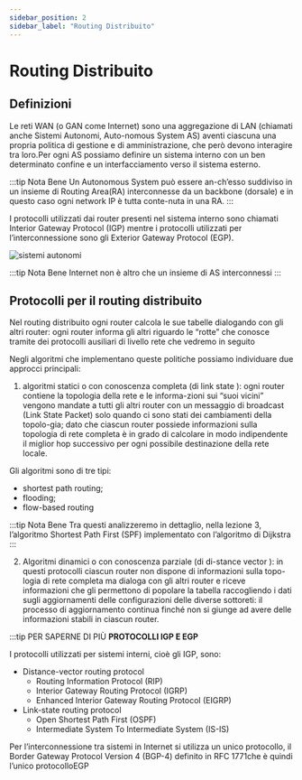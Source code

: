 ```yaml
---
sidebar_position: 2
sidebar_label: "Routing Distribuito"
---
```


# Routing Distribuito
## Definizioni

Le reti WAN (o GAN come Internet) sono una aggregazione di LAN (chiamati anche Sistemi Autonomi, Auto-nomous System AS) aventi ciascuna una propria politica di gestione e di amministrazione, che però devono interagire tra loro.Per ogni AS possiamo definire un sistema interno con un ben determinato confine e un interfacciamento verso il sistema esterno.

:::tip Nota Bene
Un Autonomous  System  può  essere  an-ch’esso suddiviso in un insieme di Routing Area(RA) interconnesse da un backbone (dorsale) e in questo caso ogni network IP è tutta conte-nuta in una RA.
:::

I  protocolli  utilizzati  dai  router  presenti  nel  sistema  interno  sono  chiamati  Interior  Gateway  Protocol  (IGP) mentre i protocolli utilizzati per l’interconnessione sono gli Exterior Gateway Protocol (EGP).

![sistemi autonomi](/img/sistema_autonomo.png)

:::tip Nota Bene
Internet non è altro che un insieme di AS interconnessi
:::

## Protocolli per il routing distribuito

Nel routing distribuito ogni router calcola le sue tabelle dialogando con gli altri router: ogni router informa gli altri riguardo le “rotte” che conosce tramite dei protocolli ausiliari di livello rete che vedremo in seguito

Negli algoritmi che implementano queste politiche possiamo individuare due approcci principali:

1. algoritmi statici o con conoscenza completa (di link state ): ogni router contiene la topologia della rete e le informa-zioni  sui  “suoi  vicini”  vengono  mandate  a  tutti  gli  altri  router  con  un  messaggio  di  broadcast  (Link  State  Packet) solo quando ci sono stati dei cambiamenti della topolo-gia;  dato  che  ciascun  router  possiede  informazioni  sulla  topologia di rete completa è in grado di calcolare in modo indipendente il miglior hop successivo per ogni possibile destinazione della rete locale.

Gli algoritmi sono di tre tipi: 
* shortest path routing; 
* flooding; 
* flow-based routing

:::tip Nota Bene
Tra  questi  analizzeremo  in  dettaglio,  nella  lezione  3,  l’algoritmo Shortest Path First (SPF) implementato con l’algoritmo di Dijkstra
:::

2. Algoritmi dinamici o con conoscenza parziale (di di-stance  vector  ):  in  questi  protocolli  ciascun  router non dispone di informazioni sulla topo-logia  di  rete  completa  ma  dialoga  con  gli  altri  router e riceve informazioni che gli permettono di  popolare  la  tabella  raccogliendo  i  dati  sugli  aggiornamenti delle configurazioni delle diverse sottoreti: il processo di aggiornamento continua finché non si giunge ad avere delle informazioni stabili in ciascun router.

:::tip PER SAPERNE DI PIÙ
**PROTOCOLLI IGP E EGP**

I protocolli utilizzati per sistemi interni, cioè gli IGP, sono:
* Distance-vector routing protocol
    - Routing Information Protocol (RIP)
    - Interior Gateway Routing Protocol (IGRP)
    - Enhanced Interior Gateway Routing Protocol (EIGRP)
* Link-state routing protocol
    - Open Shortest Path First (OSPF)
    - Intermediate System To Intermediate System (IS-IS)

Per  l’interconnessione  tra  sistemi  in  Internet  si  utilizza  un  unico  protocollo,  il  Border  Gateway  Protocol  Version  4  (BGP-4) definito in RFC 1771che è quindi l’unico protocolloEGP

